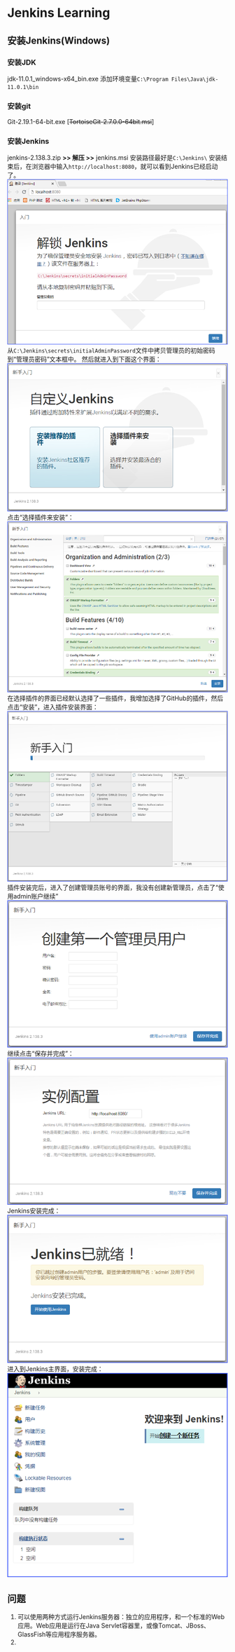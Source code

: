 # Jenkins Learning

## 安装Jenkins(Windows)
### 安装JDK
jdk-11.0.1_windows-x64_bin.exe
添加环境变量`C:\Program Files\Java\jdk-11.0.1\bin`

### 安装git
Git-2.19.1-64-bit.exe
[~~TortoiseGit-2.7.0.0-64bit.msi~~]

### 安装Jenkins
jenkins-2.138.3.zip **>> 解压 >>** jenkins.msi
安装路径最好是`C:\Jenkins\`
安装结束后，在浏览器中输入`http://localhost:8080`，就可以看到Jenkins已经启动了。
![](images/01.png)
从`C:\Jenkins\secrets\initialAdminPassword`文件中拷贝管理员的初始密码到“管理员密码”文本框中。
然后就进入到下面这个界面：
![](images/02.png)
点击“选择插件来安装”：
![](images/03.png)
在选择插件的界面已经默认选择了一些插件，我增加选择了GitHub的插件，然后点击“安装”，进入插件安装界面：
![](images/04.png)
插件安装完后，进入了创建管理员账号的界面，我没有创建新管理员，点击了“使用admin账户继续”
![](images/05.png)
继续点击“保存并完成”：
![](images/06.png)
Jenkins安装完成：
![](images/07.png)
进入到Jenkins主界面，安装完成：
![](images/08.png)

## 问题
1. 可以使用两种方式运行Jenkins服务器：独立的应用程序，和一个标准的Web应用。Web应用是运行在Java Servlet容器里，或像Tomcat、JBoss、GlassFish等应用程序服务器。
2. 